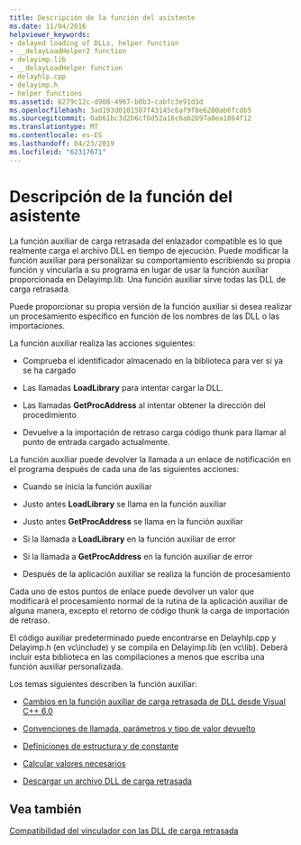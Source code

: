 ```yaml
---
title: Descripción de la función del asistente
ms.date: 11/04/2016
helpviewer_keywords:
- delayed loading of DLLs, helper function
- __delayLoadHelper2 function
- delayimp.lib
- __delayLoadHelper function
- delayhlp.cpp
- delayimp.h
- helper functions
ms.assetid: 6279c12c-d908-4967-b0b3-cabfc3e91d3d
ms.openlocfilehash: 3ad193d0101507f43145c6af9f8e6200ab6fcdb5
ms.sourcegitcommit: 0ab61bc3d2b6cfbd52a16c6ab2b97a8ea1864f12
ms.translationtype: MT
ms.contentlocale: es-ES
ms.lasthandoff: 04/23/2019
ms.locfileid: "62317671"
---
```

# <a name="understanding-the-helper-function"></a>Descripción de la función del asistente

La función auxiliar de carga retrasada del enlazador compatible es lo que realmente carga el archivo DLL en tiempo de ejecución. Puede modificar la función auxiliar para personalizar su comportamiento escribiendo su propia función y vincularla a su programa en lugar de usar la función auxiliar proporcionada en Delayimp.lib. Una función auxiliar sirve todas las DLL de carga retrasada.

Puede proporcionar su propia versión de la función auxiliar si desea realizar un procesamiento específico en función de los nombres de las DLL o las importaciones.

La función auxiliar realiza las acciones siguientes:

- Comprueba el identificador almacenado en la biblioteca para ver si ya se ha cargado

- Las llamadas **LoadLibrary** para intentar cargar la DLL.

- Las llamadas **GetProcAddress** al intentar obtener la dirección del procedimiento

- Devuelve a la importación de retraso carga código thunk para llamar al punto de entrada cargado actualmente.

La función auxiliar puede devolver la llamada a un enlace de notificación en el programa después de cada una de las siguientes acciones:

- Cuando se inicia la función auxiliar

- Justo antes **LoadLibrary** se llama en la función auxiliar

- Justo antes **GetProcAddress** se llama en la función auxiliar

- Si la llamada a **LoadLibrary** en la función auxiliar de error

- Si la llamada a **GetProcAddress** en la función auxiliar de error

- Después de la aplicación auxiliar se realiza la función de procesamiento

Cada uno de estos puntos de enlace puede devolver un valor que modificará el procesamiento normal de la rutina de la aplicación auxiliar de alguna manera, excepto el retorno de código thunk la carga de importación de retraso.

El código auxiliar predeterminado puede encontrarse en Delayhlp.cpp y Delayimp.h (en vc\include) y se compila en Delayimp.lib (en vc\lib). Deberá incluir esta biblioteca en las compilaciones a menos que escriba una función auxiliar personalizada.

Los temas siguientes describen la función auxiliar:

- [Cambios en la función auxiliar de carga retrasada de DLL desde Visual C++ 6.0](changes-in-the-dll-delayed-loading-helper-function-since-visual-cpp-6-0.md)

- [Convenciones de llamada, parámetros y tipo de valor devuelto](calling-conventions-parameters-and-return-type.md)

- [Definiciones de estructura y de constante](structure-and-constant-definitions.md)

- [Calcular valores necesarios](calculating-necessary-values.md)

- [Descargar un archivo DLL de carga retrasada](explicitly-unloading-a-delay-loaded-dll.md)

## <a name="see-also"></a>Vea también

[Compatibilidad del vinculador con las DLL de carga retrasada](linker-support-for-delay-loaded-dlls.md)
